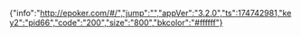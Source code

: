 {"info":"http://epoker.com/#/","jump":"","appVer":"3.2.0","ts":174742981,"key2":"pid66","code":"200","size":"800","bkcolor":"#ffffff"}